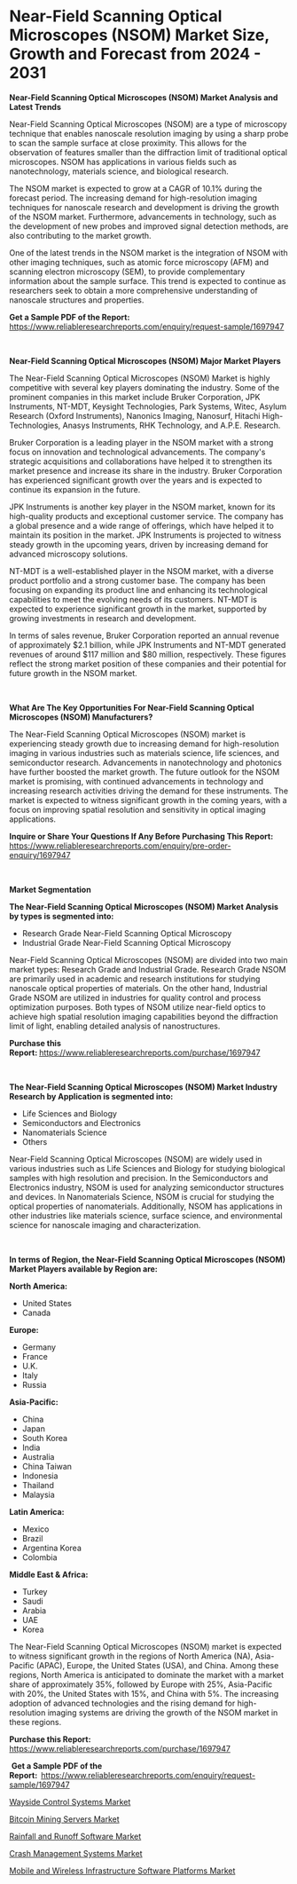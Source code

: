 <p><h1>Near-Field Scanning Optical Microscopes (NSOM) Market Size, Growth and Forecast from 2024 - 2031</h1></p><p><strong>Near-Field Scanning Optical Microscopes (NSOM) Market Analysis and Latest Trends</strong></p>
<p><p>Near-Field Scanning Optical Microscopes (NSOM) are a type of microscopy technique that enables nanoscale resolution imaging by using a sharp probe to scan the sample surface at close proximity. This allows for the observation of features smaller than the diffraction limit of traditional optical microscopes. NSOM has applications in various fields such as nanotechnology, materials science, and biological research.</p><p>The NSOM market is expected to grow at a CAGR of 10.1% during the forecast period. The increasing demand for high-resolution imaging techniques for nanoscale research and development is driving the growth of the NSOM market. Furthermore, advancements in technology, such as the development of new probes and improved signal detection methods, are also contributing to the market growth.</p><p>One of the latest trends in the NSOM market is the integration of NSOM with other imaging techniques, such as atomic force microscopy (AFM) and scanning electron microscopy (SEM), to provide complementary information about the sample surface. This trend is expected to continue as researchers seek to obtain a more comprehensive understanding of nanoscale structures and properties.</p></p>
<p><strong>Get a Sample PDF of the Report:&nbsp;</strong> <a href="https://www.reliableresearchreports.com/enquiry/request-sample/1697947">https://www.reliableresearchreports.com/enquiry/request-sample/1697947</a></p>
<p>&nbsp;</p>
<p><strong>Near-Field Scanning Optical Microscopes (NSOM) Major Market Players</strong></p>
<p><p>The Near-Field Scanning Optical Microscopes (NSOM) Market is highly competitive with several key players dominating the industry. Some of the prominent companies in this market include Bruker Corporation, JPK Instruments, NT-MDT, Keysight Technologies, Park Systems, Witec, Asylum Research (Oxford Instruments), Nanonics Imaging, Nanosurf, Hitachi High-Technologies, Anasys Instruments, RHK Technology, and A.P.E. Research.</p><p>Bruker Corporation is a leading player in the NSOM market with a strong focus on innovation and technological advancements. The company's strategic acquisitions and collaborations have helped it to strengthen its market presence and increase its share in the industry. Bruker Corporation has experienced significant growth over the years and is expected to continue its expansion in the future.</p><p>JPK Instruments is another key player in the NSOM market, known for its high-quality products and exceptional customer service. The company has a global presence and a wide range of offerings, which have helped it to maintain its position in the market. JPK Instruments is projected to witness steady growth in the upcoming years, driven by increasing demand for advanced microscopy solutions.</p><p>NT-MDT is a well-established player in the NSOM market, with a diverse product portfolio and a strong customer base. The company has been focusing on expanding its product line and enhancing its technological capabilities to meet the evolving needs of its customers. NT-MDT is expected to experience significant growth in the market, supported by growing investments in research and development.</p><p>In terms of sales revenue, Bruker Corporation reported an annual revenue of approximately $2.1 billion, while JPK Instruments and NT-MDT generated revenues of around $117 million and $80 million, respectively. These figures reflect the strong market position of these companies and their potential for future growth in the NSOM market.</p></p>
<p>&nbsp;</p>
<p><strong>What Are The Key Opportunities For Near-Field Scanning Optical Microscopes (NSOM) Manufacturers?</strong></p>
<p><p>The Near-Field Scanning Optical Microscopes (NSOM) market is experiencing steady growth due to increasing demand for high-resolution imaging in various industries such as materials science, life sciences, and semiconductor research. Advancements in nanotechnology and photonics have further boosted the market growth. The future outlook for the NSOM market is promising, with continued advancements in technology and increasing research activities driving the demand for these instruments. The market is expected to witness significant growth in the coming years, with a focus on improving spatial resolution and sensitivity in optical imaging applications.</p></p>
<p><strong>Inquire or Share Your Questions If Any Before Purchasing This Report:</strong> <a href="https://www.reliableresearchreports.com/enquiry/pre-order-enquiry/1697947">https://www.reliableresearchreports.com/enquiry/pre-order-enquiry/1697947</a></p>
<p>&nbsp;</p>
<p><strong>Market Segmentation</strong></p>
<p><strong>The Near-Field Scanning Optical Microscopes (NSOM) Market Analysis by types is segmented into:</strong></p>
<p><ul><li>Research Grade Near-Field Scanning Optical Microscopy</li><li>Industrial Grade Near-Field Scanning Optical Microscopy</li></ul></p>
<p><p>Near-Field Scanning Optical Microscopes (NSOM) are divided into two main market types: Research Grade and Industrial Grade. Research Grade NSOM are primarily used in academic and research institutions for studying nanoscale optical properties of materials. On the other hand, Industrial Grade NSOM are utilized in industries for quality control and process optimization purposes. Both types of NSOM utilize near-field optics to achieve high spatial resolution imaging capabilities beyond the diffraction limit of light, enabling detailed analysis of nanostructures.</p></p>
<p><strong>Purchase this Report:&nbsp;</strong><a href="https://www.reliableresearchreports.com/purchase/1697947">https://www.reliableresearchreports.com/purchase/1697947</a></p>
<p>&nbsp;</p>
<p><strong>The Near-Field Scanning Optical Microscopes (NSOM) Market Industry Research by Application is segmented into:</strong></p>
<p><ul><li>Life Sciences and Biology</li><li>Semiconductors and Electronics</li><li>Nanomaterials Science</li><li>Others</li></ul></p>
<p><p>Near-Field Scanning Optical Microscopes (NSOM) are widely used in various industries such as Life Sciences and Biology for studying biological samples with high resolution and precision. In the Semiconductors and Electronics industry, NSOM is used for analyzing semiconductor structures and devices. In Nanomaterials Science, NSOM is crucial for studying the optical properties of nanomaterials. Additionally, NSOM has applications in other industries like materials science, surface science, and environmental science for nanoscale imaging and characterization.</p></p>
<p>&nbsp;</p>
<p><strong>In terms of Region, the Near-Field Scanning Optical Microscopes (NSOM) Market Players available by Region are:</strong></p>
<p>
    <p> <strong> North America: </strong>
        <ul>
            <li>United States</li>
            <li>Canada</li>
        </ul>
        </p> 
    <p> <strong> Europe: </strong>
        <ul>
            <li>Germany</li>
            <li>France</li>
            <li>U.K.</li>
            <li>Italy</li>
            <li>Russia</li>
        </ul>
        </p> 
    <p> <strong> Asia-Pacific: </strong>
        <ul>
            <li>China</li>
            <li>Japan</li>
            <li>South Korea</li>
            <li>India</li>
            <li>Australia</li>
            <li>China Taiwan</li>
            <li>Indonesia</li>
            <li>Thailand</li>
            <li>Malaysia</li>
        </ul>
        </p> 
    <p> <strong> Latin America: </strong>
        <ul>
            <li>Mexico</li>
            <li>Brazil</li>
            <li>Argentina Korea</li>
            <li>Colombia</li>
        </ul>
        </p> 
    <p> <strong> Middle East & Africa: </strong>
        <ul>
            <li>Turkey</li>
            <li>Saudi</li>
            <li>Arabia</li>
            <li>UAE</li>
            <li>Korea</li>
        </ul>
    </p>
    </p>
<p><p>The Near-Field Scanning Optical Microscopes (NSOM) market is expected to witness significant growth in the regions of North America (NA), Asia-Pacific (APAC), Europe, the United States (USA), and China. Among these regions, North America is anticipated to dominate the market with a market share of approximately 35%, followed by Europe with 25%, Asia-Pacific with 20%, the United States with 15%, and China with 5%. The increasing adoption of advanced technologies and the rising demand for high-resolution imaging systems are driving the growth of the NSOM market in these regions.</p></p>
<p><strong>Purchase this Report: </strong><a href="https://www.reliableresearchreports.com/purchase/1697947">https://www.reliableresearchreports.com/purchase/1697947</a></p>
<p>&nbsp;<strong>Get a Sample PDF of the Report:&nbsp;&nbsp;</strong><a href="https://www.reliableresearchreports.com/enquiry/request-sample/1697947">https://www.reliableresearchreports.com/enquiry/request-sample/1697947</a></p>
<p><strong></strong></p>
<p><p><a href="https://medium.com/@philliphicks76g/wayside-control-systems-nbsp-market-focuses-on-market-share-size-and-projected-forecast-till-2031-43ae626feabc">Wayside Control Systems Market</a></p><p><a href="https://medium.com/@leatharohan/bitcoin-mining-servers-market-size-and-market-trends-complete-industry-overview-2024-to-2031-470ac1d8e0fd">Bitcoin Mining Servers Market</a></p><p><a href="https://medium.com/@philliphicks76g/rainfall-and-runoff-software-market-analysis-and-sze-forecasted-for-period-from-2024-to-2031-a331ffa2ca0a">Rainfall and Runoff Software Market</a></p><p><a href="https://medium.com/@philliphicks76g/crash-management-systems-market-share-evolution-and-market-growth-trends-2024-2031-d4a55952cd37">Crash Management Systems Market</a></p><p><a href="https://medium.com/@philliphicks76g/mobile-and-wireless-infrastructure-software-platforms-market-insight-market-trends-growth-2deb7b0fab33">Mobile and Wireless Infrastructure Software Platforms Market</a></p></p>
